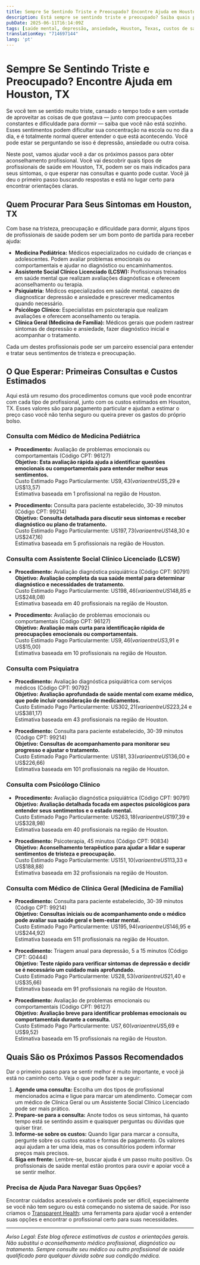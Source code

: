 ```yaml
---
title: Sempre Se Sentindo Triste e Preocupado? Encontre Ajuda em Houston, TX  
description: Está sempre se sentindo triste e preocupado? Saiba quais profissionais procurar e os custos esperados para cuidados de saúde mental em Houston, TX.  
pubDate: 2025-06-11T16:14:09Z
tags: [saúde mental, depressão, ansiedade, Houston, Texas, custos de saúde, encontrar cuidados]
translationKey: "714697144"
lang: 'pt'
---
```


# Sempre Se Sentindo Triste e Preocupado? Encontre Ajuda em Houston, TX

Se você tem se sentido muito triste, cansado o tempo todo e sem vontade de aproveitar as coisas de que gostava — junto com preocupações constantes e dificuldade para dormir — saiba que você não está sozinho. Esses sentimentos podem dificultar sua concentração na escola ou no dia a dia, e é totalmente normal querer entender o que está acontecendo. Você pode estar se perguntando se isso é depressão, ansiedade ou outra coisa.

Neste post, vamos ajudar você a dar os próximos passos para obter aconselhamento profissional. Você vai descobrir quais tipos de profissionais de saúde em Houston, TX, podem ser os mais indicados para seus sintomas, o que esperar nas consultas e quanto pode custar. Você já deu o primeiro passo buscando respostas e está no lugar certo para encontrar orientações claras.

## Quem Procurar Para Seus Sintomas em Houston, TX

Com base na tristeza, preocupação e dificuldade para dormir, alguns tipos de profissionais de saúde podem ser um bom ponto de partida para receber ajuda:

- **Medicina Pediátrica:** Médicos especializados no cuidado de crianças e adolescentes. Podem avaliar problemas emocionais ou comportamentais e ajudar no diagnóstico ou encaminhamentos.
- **Assistente Social Clínico Licenciado (LCSW):** Profissionais treinados em saúde mental que realizam avaliações diagnósticas e oferecem aconselhamento ou terapia.
- **Psiquiatria:** Médicos especializados em saúde mental, capazes de diagnosticar depressão e ansiedade e prescrever medicamentos quando necessário.
- **Psicólogo Clínico:** Especialistas em psicoterapia que realizam avaliações e oferecem aconselhamento ou terapia.
- **Clínica Geral (Medicina de Família):** Médicos gerais que podem rastrear sintomas de depressão e ansiedade, fazer diagnóstico inicial e acompanhar o tratamento.

Cada um destes profissionais pode ser um parceiro essencial para entender e tratar seus sentimentos de tristeza e preocupação.

## O Que Esperar: Primeiras Consultas e Custos Estimados

Aqui está um resumo dos procedimentos comuns que você pode encontrar com cada tipo de profissional, junto com os custos estimados em Houston, TX. Esses valores são para pagamento particular e ajudam a estimar o preço caso você não tenha seguro ou queira prever os gastos do próprio bolso.

### Consulta com Médico de Medicina Pediátrica

- **Procedimento:** Avaliação de problemas emocionais ou comportamentais (Código CPT: 96127)  
  **Objetivo:** **Esta avaliação rápida ajuda a identificar questões emocionais ou comportamentais para entender melhor seus sentimentos.**  
  Custo Estimado Pago Particularmente: US$9,43 (varia entre US$5,29 e US$13,57)  
  Estimativa baseada em 1 profissional na região de Houston.

- **Procedimento:** Consulta para paciente estabelecido, 30-39 minutos (Código CPT: 99214)  
  **Objetivo:** **Consulta detalhada para discutir seus sintomas e receber diagnóstico ou plano de tratamento.**  
  Custo Estimado Pago Particularmente: US$197,73 (varia entre US$148,30 e US$247,16)  
  Estimativa baseada em 5 profissionais na região de Houston.

### Consulta com Assistente Social Clínico Licenciado (LCSW)

- **Procedimento:** Avaliação diagnóstica psiquiátrica (Código CPT: 90791)  
  **Objetivo:** **Avaliação completa da sua saúde mental para determinar diagnóstico e necessidades de tratamento.**  
  Custo Estimado Pago Particularmente: US$198,46 (varia entre US$148,85 e US$248,08)  
  Estimativa baseada em 40 profissionais na região de Houston.

- **Procedimento:** Avaliação de problemas emocionais ou comportamentais (Código CPT: 96127)  
  **Objetivo:** **Avaliação mais curta para identificação rápida de preocupações emocionais ou comportamentais.**  
  Custo Estimado Pago Particularmente: US$9,46 (varia entre US$3,91 e US$15,00)  
  Estimativa baseada em 10 profissionais na região de Houston.

### Consulta com Psiquiatra

- **Procedimento:** Avaliação diagnóstica psiquiátrica com serviços médicos (Código CPT: 90792)  
  **Objetivo:** **Avaliação aprofundada de saúde mental com exame médico, que pode incluir consideração de medicamentos.**  
  Custo Estimado Pago Particularmente: US$302,21 (varia entre US$223,24 e US$381,17)  
  Estimativa baseada em 43 profissionais na região de Houston.

- **Procedimento:** Consulta para paciente estabelecido, 30-39 minutos (Código CPT: 99214)  
  **Objetivo:** **Consultas de acompanhamento para monitorar seu progresso e ajustar o tratamento.**  
  Custo Estimado Pago Particularmente: US$181,33 (varia entre US$136,00 e US$226,66)  
  Estimativa baseada em 101 profissionais na região de Houston.

### Consulta com Psicólogo Clínico

- **Procedimento:** Avaliação diagnóstica psiquiátrica (Código CPT: 90791)  
  **Objetivo:** **Avaliação detalhada focada em aspectos psicológicos para entender seus sentimentos e o estado mental.**  
  Custo Estimado Pago Particularmente: US$263,18 (varia entre US$197,39 e US$328,98)  
  Estimativa baseada em 40 profissionais na região de Houston.

- **Procedimento:** Psicoterapia, 45 minutos (Código CPT: 90834)  
  **Objetivo:** **Aconselhamento terapêutico para ajudar a lidar e superar sentimentos de tristeza e preocupação.**  
  Custo Estimado Pago Particularmente: US$151,10 (varia entre US$113,33 e US$188,88)  
  Estimativa baseada em 32 profissionais na região de Houston.

### Consulta com Médico de Clínica Geral (Medicina de Família)

- **Procedimento:** Consulta para paciente estabelecido, 30-39 minutos (Código CPT: 99214)  
  **Objetivo:** **Consultas iniciais ou de acompanhamento onde o médico pode avaliar sua saúde geral e bem-estar mental.**  
  Custo Estimado Pago Particularmente: US$195,94 (varia entre US$146,95 e US$244,92)  
  Estimativa baseada em 511 profissionais na região de Houston.

- **Procedimento:** Triagem anual para depressão, 5 a 15 minutos (Código CPT: G0444)  
  **Objetivo:** **Teste rápido para verificar sintomas de depressão e decidir se é necessário um cuidado mais aprofundado.**  
  Custo Estimado Pago Particularmente: US$28,53 (varia entre US$21,40 e US$35,66)  
  Estimativa baseada em 91 profissionais na região de Houston.

- **Procedimento:** Avaliação de problemas emocionais ou comportamentais (Código CPT: 96127)  
  **Objetivo:** **Avaliação breve para identificar problemas emocionais ou comportamentais durante a consulta.**  
  Custo Estimado Pago Particularmente: US$7,60 (varia entre US$5,69 e US$9,52)  
  Estimativa baseada em 15 profissionais na região de Houston.

## Quais São os Próximos Passos Recomendados

Dar o primeiro passo para se sentir melhor é muito importante, e você já está no caminho certo. Veja o que pode fazer a seguir:

1. **Agende uma consulta:** Escolha um dos tipos de profissional mencionados acima e ligue para marcar um atendimento. Começar com um médico de Clínica Geral ou um Assistente Social Clínico Licenciado pode ser mais prático.
2. **Prepare-se para a consulta:** Anote todos os seus sintomas, há quanto tempo está se sentindo assim e quaisquer perguntas ou dúvidas que quiser tirar.
3. **Informe-se sobre os custos:** Quando ligar para marcar a consulta, pergunte sobre os custos exatos e formas de pagamento. Os valores aqui ajudam a ter uma ideia, mas os consultórios podem informar preços mais precisos.
4. **Siga em frente:** Lembre-se, buscar ajuda é um passo muito positivo. Os profissionais de saúde mental estão prontos para ouvir e apoiar você a se sentir melhor.

### Precisa de Ajuda Para Navegar Suas Opções?

Encontrar cuidados acessíveis e confiáveis pode ser difícil, especialmente se você não tem seguro ou está começando no sistema de saúde. Por isso criamos o [Transparent Health](https://transparenthealth.ai): uma ferramenta para ajudar você a entender suas opções e encontrar o profissional certo para suas necessidades.

---

*Aviso Legal: Este blog oferece estimativas de custos e orientações gerais. Não substitui o aconselhamento médico profissional, diagnóstico ou tratamento. Sempre consulte seu médico ou outro profissional de saúde qualificado para qualquer dúvida sobre sua condição médica.*